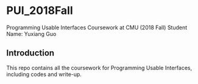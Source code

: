 # PUI_2018Fall 
Programming Usable Interfaces Coursework at CMU (2018 Fall)
Student Name: Yuxiang Guo

## Introduction
This repo contains all the coursework for Programming Usable Interfaces, including codes and write-up.
